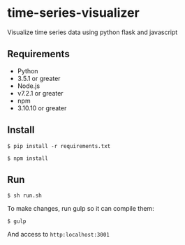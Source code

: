 # time-series-visualizer

Visualize time series data using python flask and javascript

## Requirements

- Python
- 3.5.1 or greater
- Node.js
- v7.2.1 or greater
- npm
- 3.10.10 or greater


## Install

```
$ pip install -r requirements.txt
```

```
$ npm install
```

## Run

```
$ sh run.sh
```

To make changes, run gulp so it can compile them:

```
$ gulp
```

And access to `http:localhost:3001`
